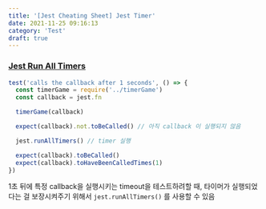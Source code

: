 ```yaml
---
title: '[Jest Cheating Sheet] Jest Timer'
date: 2021-11-25 09:16:13
category: 'Test'
draft: true
---
```


### [Jest Run All Timers](https://jestjs.io/docs/timer-mocks#run-all-timers)

```js
test('calls the callback after 1 seconds', () => {
  const timerGame = require('../timerGame')
  const callback = jest.fn

  timerGame(callback)

  expect(callback).not.toBeCalled() // 아직 callback 이 실행되지 않음

  jest.runAllTimers() // timer 실행

  expect(callback).toBeCalled()
  expect(callback).toHaveBeenCalledTimes(1)
})
```

1초 뒤에 특정 callback을 실행시키는 timeout을 테스트하려할 때, 타이머가 실행되었다는 걸 보장시켜주기 위해서 `jest.runAllTimers()` 를 사용할 수 있음

